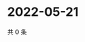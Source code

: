 # 2022-05-21

共 0 条

<!-- BEGIN WEIBO -->
<!-- 最后更新时间 Sat May 21 2022 18:00:52 GMT+0800 (China Standard Time) -->

<!-- END WEIBO -->
